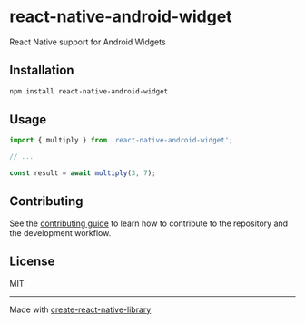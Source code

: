 # react-native-android-widget

React Native support for Android Widgets

## Installation

```sh
npm install react-native-android-widget
```

## Usage

```js
import { multiply } from 'react-native-android-widget';

// ...

const result = await multiply(3, 7);
```

## Contributing

See the [contributing guide](CONTRIBUTING.md) to learn how to contribute to the repository and the development workflow.

## License

MIT

---

Made with [create-react-native-library](https://github.com/callstack/react-native-builder-bob)
